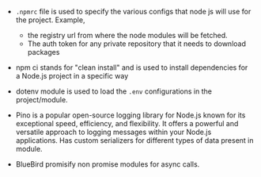 - `.npmrc` file is used to specify the various configs that node js will use for the project. Example,
  * the registry url from where the node modules will be fetched.
  * The auth token for any private repository that it needs to download packages

- npm ci stands for "clean install" and is used to install dependencies for a Node.js project in a specific way

- dotenv module is used to load the `.env` configurations in the project/module.
  
- Pino is a popular open-source logging library for Node.js known for its exceptional speed, efficiency, and flexibility. It offers a powerful and versatile approach to logging messages within your Node.js applications. Has custom serializers for different types of data present in module.

- BlueBird promisify non promise modules for async calls.
